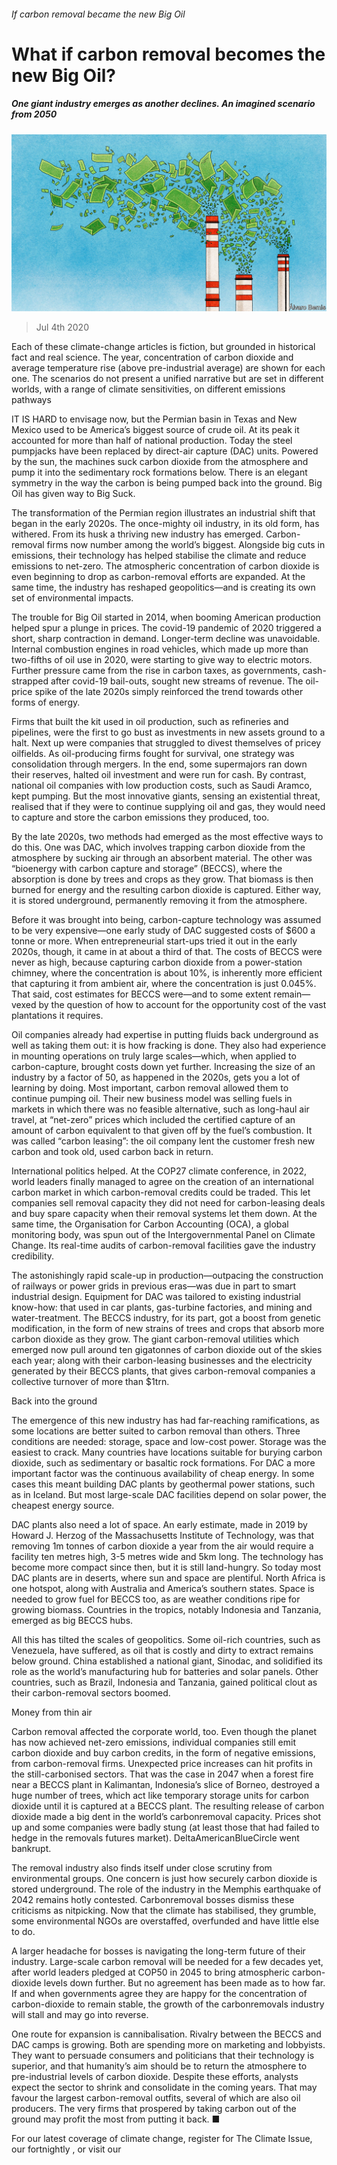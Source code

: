 ###### If carbon removal became the new Big Oil

# What if carbon removal becomes the new Big Oil? 

##### One giant industry emerges as another declines. An imagined scenario from 2050 

![image](images/20200704_WID005_1.jpg) 

> Jul 4th 2020 

 Each of these climate-change articles is fiction, but grounded in historical fact and real science. The year, concentration of carbon dioxide and average temperature rise (above pre-industrial average) are shown for each one. The scenarios do not present a unified narrative but are set in different worlds, with a range of climate sensitivities, on different emissions pathways

IT IS HARD to envisage now, but the Permian basin in Texas and New Mexico used to be America’s biggest source of crude oil. At its peak it accounted for more than half of national production. Today the steel pumpjacks have been replaced by direct-air capture (DAC) units. Powered by the sun, the machines suck carbon dioxide from the atmosphere and pump it into the sedimentary rock formations below. There is an elegant symmetry in the way the carbon is being pumped back into the ground. Big Oil has given way to Big Suck.

The transformation of the Permian region illustrates an industrial shift that began in the early 2020s. The once-mighty oil industry, in its old form, has withered. From its husk a thriving new industry has emerged. Carbon-removal firms now number among the world’s biggest. Alongside big cuts in emissions, their technology has helped stabilise the climate and reduce emissions to net-zero. The atmospheric concentration of carbon dioxide is even beginning to drop as carbon-removal efforts are expanded. At the same time, the industry has reshaped geopolitics—and is creating its own set of environmental impacts.


The trouble for Big Oil started in 2014, when booming American production helped spur a plunge in prices. The covid-19 pandemic of 2020 triggered a short, sharp contraction in demand. Longer-term decline was unavoidable. Internal combustion engines in road vehicles, which made up more than two-fifths of oil use in 2020, were starting to give way to electric motors. Further pressure came from the rise in carbon taxes, as governments, cash-strapped after covid-19 bail-outs, sought new streams of revenue. The oil-price spike of the late 2020s simply reinforced the trend towards other forms of energy.

Firms that built the kit used in oil production, such as refineries and pipelines, were the first to go bust as investments in new assets ground to a halt. Next up were companies that struggled to divest themselves of pricey oilfields. As oil-producing firms fought for survival, one strategy was consolidation through mergers. In the end, some supermajors ran down their reserves, halted oil investment and were run for cash. By contrast, national oil companies with low production costs, such as Saudi Aramco, kept pumping. But the most innovative giants, sensing an existential threat, realised that if they were to continue supplying oil and gas, they would need to capture and store the carbon emissions they produced, too.

By the late 2020s, two methods had emerged as the most effective ways to do this. One was DAC, which involves trapping carbon dioxide from the atmosphere by sucking air through an absorbent material. The other was “bioenergy with carbon capture and storage” (BECCS), where the absorption is done by trees and crops as they grow. That biomass is then burned for energy and the resulting carbon dioxide is captured. Either way, it is stored underground, permanently removing it from the atmosphere.

Before it was brought into being, carbon-capture technology was assumed to be very expensive—one early study of DAC suggested costs of $600 a tonne or more. When entrepreneurial start-ups tried it out in the early 2020s, though, it came in at about a third of that. The costs of BECCS were never as high, because capturing carbon dioxide from a power-station chimney, where the concentration is about 10%, is inherently more efficient that capturing it from ambient air, where the concentration is just 0.045%. That said, cost estimates for BECCS were—and to some extent remain—vexed by the question of how to account for the opportunity cost of the vast plantations it requires.

Oil companies already had expertise in putting fluids back underground as well as taking them out: it is how fracking is done. They also had experience in mounting operations on truly large scales—which, when applied to carbon-capture, brought costs down yet further. Increasing the size of an industry by a factor of 50, as happened in the 2020s, gets you a lot of learning by doing. Most important, carbon removal allowed them to continue pumping oil. Their new business model was selling fuels in markets in which there was no feasible alternative, such as long-haul air travel, at “net-zero” prices which included the certified capture of an amount of carbon equivalent to that given off by the fuel’s combustion. It was called “carbon leasing”: the oil company lent the customer fresh new carbon and took old, used carbon back in return.

International politics helped. At the COP27 climate conference, in 2022, world leaders finally managed to agree on the creation of an international carbon market in which carbon-removal credits could be traded. This let companies sell removal capacity they did not need for carbon-leasing deals and buy spare capacity when their removal systems let them down. At the same time, the Organisation for Carbon Accounting (OCA), a global monitoring body, was spun out of the Intergovernmental Panel on Climate Change. Its real-time audits of carbon-removal facilities gave the industry credibility.

The astonishingly rapid scale-up in production—outpacing the construction of railways or power grids in previous eras—was due in part to smart industrial design. Equipment for DAC was tailored to existing industrial know-how: that used in car plants, gas-turbine factories, and mining and water-treatment. The BECCS industry, for its part, got a boost from genetic modification, in the form of new strains of trees and crops that absorb more carbon dioxide as they grow. The giant carbon-removal utilities which emerged now pull around ten gigatonnes of carbon dioxide out of the skies each year; along with their carbon-leasing businesses and the electricity generated by their BECCS plants, that gives carbon-removal companies a collective turnover of more than $1trn.

Back into the ground

The emergence of this new industry has had far-reaching ramifications, as some locations are better suited to carbon removal than others. Three conditions are needed: storage, space and low-cost power. Storage was the easiest to crack. Many countries have locations suitable for burying carbon dioxide, such as sedimentary or basaltic rock formations. For DAC a more important factor was the continuous availability of cheap energy. In some cases this meant building DAC plants by geothermal power stations, such as in Iceland. But most large-scale DAC facilities depend on solar power, the cheapest energy source.

DAC plants also need a lot of space. An early estimate, made in 2019 by Howard J. Herzog of the Massachusetts Institute of Technology, was that removing 1m tonnes of carbon dioxide a year from the air would require a facility ten metres high, 3-5 metres wide and 5km long. The technology has become more compact since then, but it is still land-hungry. So today most DAC plants are in deserts, where sun and space are plentiful. North Africa is one hotspot, along with Australia and America’s southern states. Space is needed to grow fuel for BECCS too, as are weather conditions ripe for growing biomass. Countries in the tropics, notably Indonesia and Tanzania, emerged as big BECCS hubs.

All this has tilted the scales of geopolitics. Some oil-rich countries, such as Venezuela, have suffered, as oil that is costly and dirty to extract remains below ground. China established a national giant, Sinodac, and solidified its role as the world’s manufacturing hub for batteries and solar panels. Other countries, such as Brazil, Indonesia and Tanzania, gained political clout as their carbon-removal sectors boomed.

Money from thin air

Carbon removal affected the corporate world, too. Even though the planet has now achieved net-zero emissions, individual companies still emit carbon dioxide and buy carbon credits, in the form of negative emissions, from carbon-removal firms. Unexpected price increases can hit profits in the still-carbonised sectors. That was the case in 2047 when a forest fire near a BECCS plant in Kalimantan, Indonesia’s slice of Borneo, destroyed a huge number of trees, which act like temporary storage units for carbon dioxide until it is captured at a BECCS plant. The resulting release of carbon dioxide made a big dent in the world’s carbonremoval capacity. Prices shot up and some companies were badly stung (at least those that had failed to hedge in the removals futures market). DeltaAmericanBlueCircle went bankrupt.

The removal industry also finds itself under close scrutiny from environmental groups. One concern is just how securely carbon dioxide is stored underground. The role of the industry in the Memphis earthquake of 2042 remains hotly contested. Carbonremoval bosses dismiss these criticisms as nitpicking. Now that the climate has stabilised, they grumble, some environmental NGOs are overstaffed, overfunded and have little else to do.

A larger headache for bosses is navigating the long-term future of their industry. Large-scale carbon removal will be needed for a few decades yet, after world leaders pledged at COP50 in 2045 to bring atmospheric carbon-dioxide levels down further. But no agreement has been made as to how far. If and when governments agree they are happy for the concentration of carbon-dioxide to remain stable, the growth of the carbonremovals industry will stall and may go into reverse.

One route for expansion is cannibalisation. Rivalry between the BECCS and DAC camps is growing. Both are spending more on marketing and lobbyists. They want to persuade consumers and politicians that their technology is superior, and that humanity’s aim should be to return the atmosphere to pre-industrial levels of carbon dioxide. Despite these efforts, analysts expect the sector to shrink and consolidate in the coming years. That may favour the largest carbon-removal outfits, several of which are also oil producers. The very firms that prospered by taking carbon out of the ground may profit the most from putting it back. ■

For our latest coverage of climate change, register for The Climate Issue, our fortnightly , or visit our 

